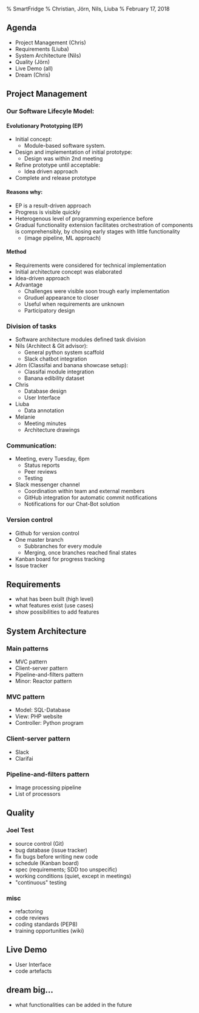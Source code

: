 % SmartFridge
% Christian, Jörn, Nils, Liuba
% February 17, 2018

## Agenda

- Project Management (Chris)
- Requirements (Liuba)
- System Architecture (Nils)
- Quality (Jörn)
- Live Demo (all)
- Dream (Chris)

## Project Management

### Our Software Lifecyle Model:

#### Evolutionary Prototyping (EP)
- Initial concept:
    - Module-based software system.
- Design and implementation of initial prototype:
    - Design was within 2nd meeting
- Refine prototype until acceptable:
    - Idea driven approach
- Complete and release prototype	

#### Reasons why:
- EP is a result-driven approach
- Progress is visible quickly
- Heterogenous level of programming experience before
- Gradual functionality extension facilitates orchestration of components is comprehensibly, by chosing early stages with little functionality
    - (image pipeline, ML approach) 

#### Method
- Requirements were considered for technical implementation
- Initial architecture concept was elaborated
- Idea-driven approach
- Advantage
    - Challenges were visible soon trough early implementation
    - Gruduel appearance to closer
    - Useful when requirements are unknown
    - Participatory design

### Division of tasks
- Software architecture modules defined task division
- Nils (Architect & Git advisor):
    - General python system scaffold
    - Slack chatbot integration
- Jörn (Classifai and banana showcase setup):
    - Classifai module integration
    - Banana edibility dataset
- Chris
    - Database design
    - User Interface
- Liuba
    - Data annotation
- Melanie
    - Meeting minutes
    - Architecture drawings

### Communication:
- Meeting, every Tuesday, 6pm
    - Status reports
    - Peer reviews
    - Testing
- Slack messenger channel
    - Coordination within team and external members
    - GitHub integration for automatic commit notifications
    - Notifications for our Chat-Bot solution
### Version control
- Github for version control
- One master branch
    - Subbranches for every module
    - Merging, once branches reached final states
- Kanban board for progress tracking
- Issue tracker

## Requirements

- what has been built (high level)
- what features exist (use cases)
- show possibilities to add features


## System Architecture

### Main patterns
- MVC pattern
- Client-server pattern
- Pipeline-and-filters pattern
- Minor: Reactor pattern

### MVC pattern
- Model: SQL-Database
- View: PHP website
- Controller: Python program

### Client-server pattern
- Slack
- Clarifai

### Pipeline-and-filters pattern
- Image processing pipeline
- List of processors


## Quality

### Joel Test
- source control (Git)
- bug database (issue tracker)
- fix bugs before writing new code
- schedule (Kanban board)
- spec (requirements; SDD too unspecific)
- working conditions (quiet, except in meetings)
- "continuous" testing


### misc
- refactoring
- code reviews
- coding standards (PEP8)
- training opportunities (wiki)


## Live Demo

- User Interface
- code artefacts


## dream big...

- what functionalities can be added in the future
